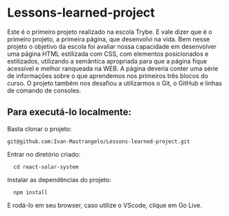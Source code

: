 
# Lessons-learned-project

Este é o primeiro projeto realizado na escola Trybe. E vale dizer que é o primeiro projeto, a primeira página, que desenvolvi na vida. 
Bem nesse projeto o objetivo da escola foi avaliar nossa capacidade em desenvolver uma página HTML estilizada com CSS, com elementos posicionados e estilizados, utilizando a semântica apropriada para que a página fique acessível e melhor ranqueada na WEB. A página deveria conter uma série de informações sobre o que aprendemos nos primeiros três blocos do curso. O projeto também nos desafiou a utilizarmos o Git, o GitHub e linhas de comando de consoles.

## Para executá-lo localmente:

Basta clonar o projeto:
```
git@github.com:Ivan-Mastrangelo/Lessons-learned-project.git
```
Entrar no diretório criado:
```
  cd react-solar-system
  ```
Instalar as dependências do projeto:
```
  npm install
  ```
E rodá-lo em seu browser, caso utilize o VScode, clique em Go Live.
